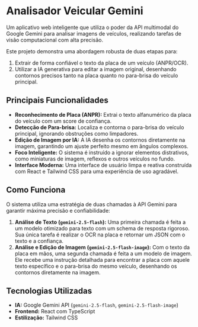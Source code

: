 # Analisador Veicular Gemini

Um aplicativo web inteligente que utiliza o poder da API multimodal do Google Gemini para analisar imagens de veículos, realizando tarefas de visão computacional com alta precisão.

Este projeto demonstra uma abordagem robusta de duas etapas para:
1.  Extrair de forma confiável o texto da placa de um veículo (ANPR/OCR).
2.  Utilizar a IA generativa para editar a imagem original, desenhando contornos precisos tanto na placa quanto no para-brisa do veículo principal.

## Principais Funcionalidades

-   **Reconhecimento de Placa (ANPR):** Extrai o texto alfanumérico da placa do veículo com um score de confiança.
-   **Detecção de Para-brisa:** Localiza e contorna o para-brisa do veículo principal, ignorando obstruções como limpadores.
-   **Edição de Imagem por IA:** A IA desenha os contornos diretamente na imagem, garantindo um ajuste perfeito mesmo em ângulos complexos.
-   **Foco Inteligente:** O sistema é instruído a ignorar elementos distrativos, como miniaturas de imagem, reflexos e outros veículos no fundo.
-   **Interface Moderna:** Uma interface de usuário limpa e reativa construída com React e Tailwind CSS para uma experiência de uso agradável.

## Como Funciona

O sistema utiliza uma estratégia de duas chamadas à API Gemini para garantir máxima precisão e confiabilidade:

1.  **Análise de Texto (`gemini-2.5-flash`):** Uma primeira chamada é feita a um modelo otimizado para texto com um schema de resposta rigoroso. Sua única tarefa é realizar o OCR na placa e retornar um JSON com o texto e a confiança.
2.  **Análise e Edição de Imagem (`gemini-2.5-flash-image`):** Com o texto da placa em mãos, uma segunda chamada é feita a um modelo de imagem. Ele recebe uma instrução detalhada para encontrar a placa com aquele texto específico e o para-brisa do mesmo veículo, desenhando os contornos diretamente na imagem.

## Tecnologias Utilizadas

-   **IA:** Google Gemini API (`gemini-2.5-flash`, `gemini-2.5-flash-image`)
-   **Frontend:** React com TypeScript
-   **Estilização:** Tailwind CSS
